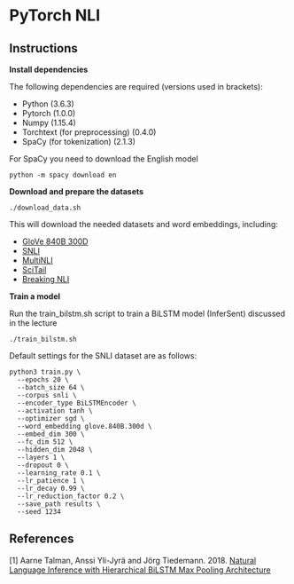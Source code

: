 # PyTorch NLI

## Instructions

**Install dependencies**

The following dependencies are required (versions used in brackets):
* Python (3.6.3)
* Pytorch (1.0.0)
* Numpy (1.15.4)
* Torchtext (for preprocessing) (0.4.0)
* SpaCy (for tokenization) (2.1.3)

For SpaCy you need to download the English model

```console
python -m spacy download en
```

**Download and prepare the datasets**

```console
./download_data.sh
```
This will download the needed datasets and word embeddings, including:
* [GloVe 840B 300D](https://nlp.stanford.edu/projects/glove/)
* [SNLI](https://nlp.stanford.edu/projects/snli/)
* [MultiNLI](https://www.nyu.edu/projects/bowman/multinli/)
* [SciTail](http://data.allenai.org/scitail/)
* [Breaking NLI](https://github.com/BIU-NLP/Breaking_NLI)

**Train a model**

Run the train_bilstm.sh script to train a BiLSTM model (InferSent) discussed in the lecture

```console
./train_bilstm.sh
```

Default settings for the SNLI dataset are as follows:

```console
python3 train.py \
  --epochs 20 \
  --batch_size 64 \
  --corpus snli \
  --encoder_type BiLSTMEncoder \
  --activation tanh \
  --optimizer sgd \
  --word_embedding glove.840B.300d \
  --embed_dim 300 \
  --fc_dim 512 \
  --hidden_dim 2048 \
  --layers 1 \
  --dropout 0 \
  --learning_rate 0.1 \
  --lr_patience 1 \
  --lr_decay 0.99 \
  --lr_reduction_factor 0.2 \
  --save_path results \
  --seed 1234
  ```

## References

[1] Aarne Talman, Anssi Yli-Jyrä and Jörg Tiedemann. 2018. [Natural Language Inference with Hierarchical BiLSTM Max Pooling Architecture](https://arxiv.org/pdf/1808.08762.pdf)

